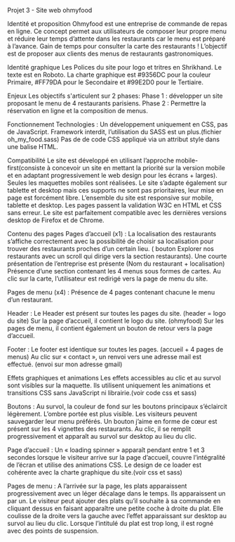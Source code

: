 Projet 3 - Site web ohmyfood

Identité et proposition
Ohmyfood est une entreprise de commande de repas en ligne. Ce concept permet aux utilisateurs de composer leur propre menu et réduire leur temps d’attente dans les restaurants car le menu est préparé à l’avance. Gain de temps pour consulter la carte des restaurants !
L’objectif est de proposer aux clients des menus de restaurants gastronomiques.

Identité graphique 
Les Polices du site pour logo et tritres en Shrikhand. Le texte est en Roboto. La charte graphique est #9356DC pour la couleur Primaire, #FF79DA pour le Secondaire et #99E2D0 pour le Tertiaire.

Enjeux
Les objectifs s'articulent sur 2 phases: 
Phase 1 : développer un site proposant le menu de 4 restaurants parisiens.
Phase 2 : Permettre la réservation en ligne et la composition de menus.

Fonctionnement
Technologies :
Un développement uniquement en CSS, pas de JavaScript.
Framework interdit, l’utilisation du SASS est un plus.(fichier oh_my_food.sass)
Pas de de code CSS appliqué via un attribut style dans une balise HTML.

Compatibilité
Le site est développé en utilisant l’approche mobile-first(consiste à concevoir un site en mettant la priorité sur la version mobile et en adaptant progressivement le web design pour les écrans + larges). 
Seules les maquettes mobiles sont réalisées. Le site s’adapte également sur tablette et desktop mais ces supports ne sont pas prioritaires, leur mise en page est forcément libre.
L’ensemble du site est responsive sur mobile, tablette et desktop.
Les pages passent la validation W3C en HTML et CSS sans erreur. Le site est parfaitement compatible avec les dernières versions desktop de Firefox et de Chrome.

Contenu des pages
Pages d’accueil (x1) :
La localisation des restaurants s’affiche correctement avec la possibilité de choisir sa localisation pour trouver des restaurants proches d’un certain lieu. ( bouton Explorer nos restaurants avec un scroll qui dirige vers la section restaurants).
Une courte présentation de l’entreprise est présente (Nom du restaurant + localisation)
Présence d’une section contenant les 4 menus sous formes de cartes. Au clic sur la carte, l’utilisateur est redirigé vers la page de menu du site.

Pages de menu (x4) :
Présence de 4 pages contenant chacune le menu d’un restaurant.

Header :
Le Header est présent sur toutes les pages du site. (header = logo du site)
Sur la page d’accueil, il contient le logo du site. (ohmyfood)
Sur les pages de menu, il contient également un bouton de retour vers la page d’accueil.

Footer :
Le footer est identique sur toutes les pages. (accueil + 4 pages de menus)
Au clic sur « contact », un renvoi vers une adresse mail est effectué. (envoi sur mon adresse gmail)

Effets graphiques et animations
Les effets accessibles au clic et au survol sont visibles sur la maquette. Ils utilisent uniquement les animations et transitions CSS sans JavaScript ni librairie.(voir code css et sass)

Boutons :
Au survol, la couleur de fond sur les boutons principaux s’éclaircit légèrement. L’ombre portée est plus visible. 
Les visiteurs peuvent sauvegarder leur menu préférés. Un bouton j’aime en forme de cœur est présent sur les 4 vignettes des restaurants. Au clic, il se remplit progressivement et apparaît au survol sur desktop au lieu du clic.

Page d’accueil :
Un « loading spinner » apparaît pendant entre 1 et 3 secondes lorsque le visiteur arrive sur la page d’accueil, couvre l’intégralité de l’écran et utilise des animations CSS. Le design de ce loader est cohérente avec la charte graphique du site.(voir css et sass)

Pages de menu :
A l’arrivée sur la page, les plats apparaissent progressivement avec un léger décalage dans le temps. Ils apparaissent un par un.
Le visiteur peut ajouter des plats qu’il souhaite à sa commande en cliquant dessus en faisant apparaître une petite coche à droite du plat. Elle coulisse de la droite vers la gauche avec l’effet apparaissant sur desktop au survol au lieu du clic. Lorsque l’intitulé du plat est trop long, il est rogné avec des points de suspension.







